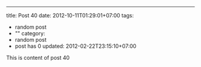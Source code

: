 ---
title: Post 40
date: 2012-10-11T01:29:01+07:00
tags:
  - random post
  - ""
category:
  - random post
  - post has 0
updated: 2012-02-22T23:15:10+07:00

This is content of post 40